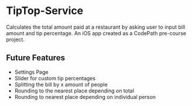 # TipTop-Service
Calculates the total amount paid at a restaurant by asking user to input bill amount and tip percentage. An iOS app created as a CodePath pre-course project.

## Future Features
* Settings Page
* Slider for custom tip percentages
* Splitting the bill by x amount of people
* Rounding to the nearest place depending on total
* Rounding to nearest place depending on individual person
